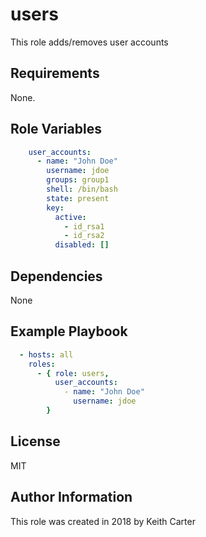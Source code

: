 users
=====

This role adds/removes user accounts

Requirements
------------

None.

Role Variables
--------------

```yaml
    user_accounts:  
      - name: "John Doe"
        username: jdoe
        groups: group1
        shell: /bin/bash
        state: present
        key:
          active: 
            - id_rsa1
            - id_rsa2
          disabled: []
```

Dependencies
------------

None

Example Playbook
----------------

```yaml
  - hosts: all
    roles:
      - { role: users,
          user_accounts:
            - name: "John Doe"
              username: jdoe 
        }
```

License
-------

MIT

Author Information
------------------

This role was created in 2018 by Keith Carter
